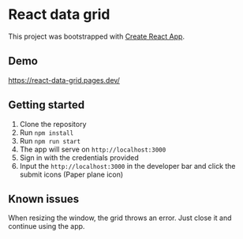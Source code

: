 # React data grid

This project was bootstrapped with [Create React App](https://github.com/facebook/create-react-app).

## Demo
https://react-data-grid.pages.dev/

## Getting started

1. Clone the repository
2. Run `npm install`
3. Run `npm run start`
4. The app will serve on `http://localhost:3000`
5. Sign in with the credentials provided
6. Input the `http://localhost:3000` in the developer bar and click the submit icons (Paper plane icon)

## Known issues
When resizing the window, the grid throws an error. Just close it and continue using the app.